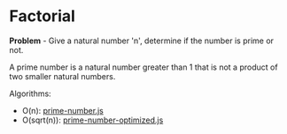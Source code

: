 # Factorial
**Problem** - Give a natural number 'n', determine if the number is prime or not.

A prime number is a natural number greater than 1 that is not a product of two smaller natural numbers.

Algorithms:
- O(n): [prime-number.js](./prime-number.js)
- O(sqrt(n)): [prime-number-optimized.js](./prime-number-optimized.js)

